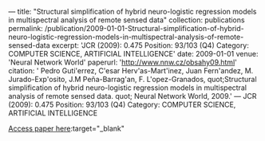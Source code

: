 —
title: "Structural simplification of hybrid neuro-logistic regression models in multispectral analysis of remote sensed data"
collection: publications
permalink: /publication/2009-01-01-Structural-simplification-of-hybrid-neuro-logistic-regression-models-in-multispectral-analysis-of-remote-sensed-data
excerpt: 'JCR (2009): 0.475 Position: 93/103 (Q4) Category: COMPUTER SCIENCE, ARTIFICIAL INTELLIGENCE'
date: 2009-01-01
venue: 'Neural Network World'
paperurl: 'http://www.nnw.cz/obsahy09.html'
citation: ' Pedro Guti&apos;errez,  C&apos;esar Herv&apos;as-Mart&apos;inez,  Juan Fern&apos;andez,  M. Jurado-Exp&apos;osito,  J.M Peña-Barrag&apos;an,  F. L&apos;opez-Granados,    quot;Structural simplification of hybrid neuro-logistic regression models in multispectral analysis of remote sensed data.   quot; Neural Network World, 2009.'
—
JCR (2009): 0.475 Position: 93/103 (Q4) Category: COMPUTER SCIENCE, ARTIFICIAL INTELLIGENCE

[Access paper here](http://www.nnw.cz/obsahy09.html):target="_blank"